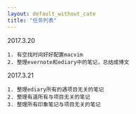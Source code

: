 ```yaml
---
layout: default_without_cate
title: "任务列表"
---
```



2017.3.20

	1. 有空找时间好好配置macvim
	2. 整理evernote和ediary中的笔记，总结成博文

2017.3.21

	1. 整理ediary所有的遇项目无关的笔记
	2. 整理有道所有与项目无关的笔记
	3. 整理所有印象笔记与项目无关的笔记